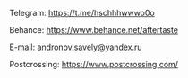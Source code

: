 Telegram: https://t.me/hschhhwwwo0o

Behance: https://www.behance.net/aftertaste

E-mail: andronov.savely@yandex.ru

Postcrossing: https://www.postcrossing.com/
